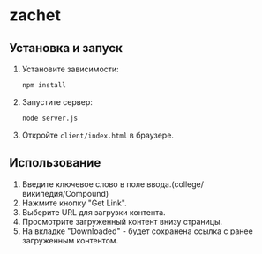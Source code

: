 # zachet

## Установка и запуск

1. Установите зависимости:

    ```bash
    npm install
    ```

2. Запустите сервер:

    ```bash
    node server.js
    ```

3. Откройте `client/index.html` в браузере.

## Использование

1. Введите ключевое слово в поле ввода.(college/википедия/Compound)
2. Нажмите кнопку "Get Link".
3. Выберите URL для загрузки контента.
4. Просмотрите загруженный контент внизу страницы.
5. На вкладке "Downloaded" - будет сохранена ссылка с ранее загруженным контентом.
